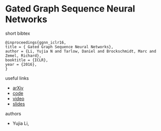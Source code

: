 #  Gated Graph Sequence Neural Networks


short bibtex
```
@inproceedings{ggnn_iclr16,
title = { Gated Graph Sequence Neural Networks},
author = {Li, Yujia N and Tarlow, Daniel and Brockschmidt, Marc and Zemel, Richard},
booktitle = {ICLR},
year = {2016},
}
```

useful links
- [arXiv](https://arxiv.org/abs/1511.05493)
- [code](https://github.com/yujiali/ggnn)
- [video](https://www.youtube.com/watch?v=_Uj-tNjhVDQ)
- [slides](https://www.cs.toronto.edu/~yujiali/files/talks/iclr16_ggnn_talk.pdf)

authors
- Yujia Li, 
